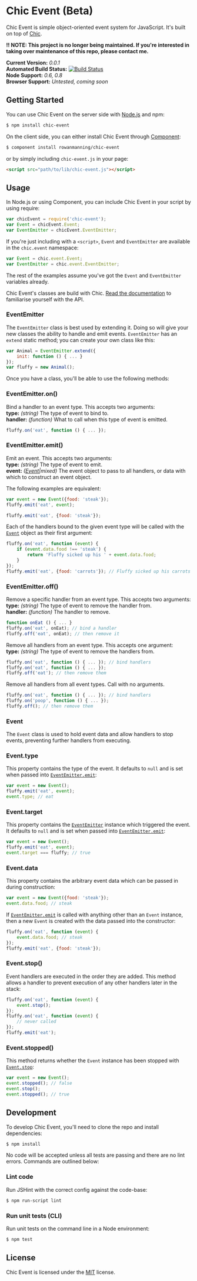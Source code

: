 
Chic Event (Beta)
=================

Chic Event is simple object-oriented event system for JavaScript. It's built on top of [Chic][chic].

**:bangbang: NOTE: This project is no longer being maintained. If you're interested in taking over maintenance of this repo, please contact me.**

**Current Version:** *0.0.1*  
**Automated Build Status:** [![Build Status][travis-status]][travis]  
**Node Support:** *0.6, 0.8*  
**Browser Support:** *Untested, coming soon*


Getting Started
---------------

You can use Chic Event on the server side with [Node.js][node] and npm:

```sh
$ npm install chic-event
```

On the client side, you can either install Chic Event through [Component][component]:

```sh
$ component install rowanmanning/chic-event
```

or by simply including `chic-event.js` in your page:

```html
<script src="path/to/lib/chic-event.js"></script>
```


Usage
-----

In Node.js or using Component, you can include Chic Event in your script by using require:

```js
var chicEvent = require('chic-event');
var Event = chicEvent.Event;
var EventEmitter = chicEvent.EventEmitter;
```

If you're just including with a `<script>`, `Event` and `EventEmitter` are available in the `chic.event` namespace:

```js
var Event = chic.event.Event;
var EventEmitter = chic.event.EventEmitter;
```

The rest of the examples assume you've got the `Event` and `EventEmitter` variables already.

Chic Event's classes are build with Chic. [Read the documentation][chic] to familiarise yourself with the API.


### EventEmitter

The `EventEmitter` class is best used by extending it. Doing so will give your new classes the ability to handle and emit events. `EventEmitter` has an `extend` static method; you can create your own class like this:

```js
var Animal = EventEmitter.extend({
    init: function () { ... }
});
var fluffy = new Animal();
```

Once you have a class, you'll be able to use the following methods:


### EventEmitter.on()

Bind a handler to an event type. This accepts two arguments:  
**type:** *(string)* The type of event to bind to.  
**handler:** *(function)* What to call when this type of event is emitted.

```js
fluffy.on('eat', function () { ... });
```


### EventEmitter.emit()

Emit an event. This accepts two arguments:  
**type:** *(string)* The type of event to emit.  
**event:** *([Event](#event)|mixed)* The event object to pass to all handlers, or data with which to construct an event object.

The following examples are equivalent:

```js
var event = new Event({food: 'steak'});
fluffy.emit('eat', event);
```

```js
fluffy.emit('eat', {food: 'steak'});
```

Each of the handlers bound to the given event type will be called with the [`Event`](#event) object as their first argument:

```js
fluffy.on('eat', function (event) {
    if (event.data.food !== 'steak') {
        return 'Fluffy sicked up his ' + event.data.food;
    }
});
fluffy.emit('eat', {food: 'carrots'}); // Fluffy sicked up his carrots
```


### EventEmitter.off()

Remove a specific handler from an event type. This accepts two arguments:  
**type:** *(string)* The type of event to remove the handler from.  
**handler:** *(function)* The handler to remove.

```js
function onEat () { ... }
fluffy.on('eat', onEat); // bind a handler
fluffy.off('eat', onEat); // then remove it
```

Remove all handlers from an event type. This accepts one argument:  
**type:** *(string)* The type of event to remove the handlers from.

```js
fluffy.on('eat', function () { ... }); // bind handlers
fluffy.on('eat', function () { ... });
fluffy.off('eat'); // then remove them
```

Remove all handlers from all event types. Call with no arguments.

```js
fluffy.on('eat', function () { ... }); // bind handlers
fluffy.on('poop', function () { ... });
fluffy.off(); // then remove them
```


### Event

The `Event` class is used to hold event data and allow handlers to stop events, preventing further handlers from executing.


### Event.type

This property contains the type of the event. It defaults to `null` and is set when passed into [`EventEmitter.emit`](#eventemitteremit):

```js
var event = new Event();
fluffy.emit('eat', event);
event.type; // eat
```


### Event.target

This property contains the [`EventEmitter`](#eventemitter) instance which triggered the event. It defaults to `null` and is set when passed into [`EventEmitter.emit`](#eventemitteremit):

```js
var event = new Event();
fluffy.emit('eat', event);
event.target === fluffy; // true
```


### Event.data

This property contains the arbitrary event data which can be passed in during construction:

```js
var event = new Event({food: 'steak'});
event.data.food; // steak
```

If [`EventEmitter.emit`](#eventemitteremit) is called with anything other than an `Event` instance, then a new `Event` is created with the data passed into the constructor:

```js
fluffy.on('eat', function (event) {
    event.data.food; // steak
});
fluffy.emit('eat', {food: 'steak'});
```


### Event.stop()

Event handlers are executed in the order they are added. This method allows a handler to prevent execution of any other handlers later in the stack:

```js
fluffy.on('eat', function (event) {
    event.stop();
});
fluffy.on('eat', function (event) {
    // never called
});
fluffy.emit('eat');
```


### Event.stopped()

This method returns whether the `Event` instance has been stopped with [`Event.stop`](#eventstop):

```js
var event = new Event();
event.stopped(); // false
event.stop();
event.stopped(); // true
```


Development
-----------

To develop Chic Event, you'll need to clone the repo and install dependencies:

```sh
$ npm install
```

No code will be accepted unless all tests are passing and there are no lint errors. Commands are outlined below:

### Lint code

Run JSHint with the correct config against the code-base:

```sh
$ npm run-script lint
```

### Run unit tests (CLI)

Run unit tests on the command line in a Node environment:

```sh
$ npm test
```


License
-------

Chic Event is licensed under the [MIT][mit] license.



[chic]: https://github.com/rowanmanning/chic
[component]: https://github.com/component/component
[mit]: http://opensource.org/licenses/mit-license.php
[node]: http://nodejs.org/
[travis]: https://travis-ci.org/rowanmanning/chic-event
[travis-status]: https://travis-ci.org/rowanmanning/chic-event.png?branch=master
